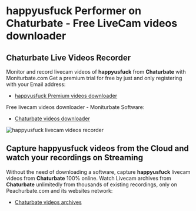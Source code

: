 # happyusfuck Performer on Chaturbate - Free LiveCam videos downloader

## Chaturbate Live Videos Recorder

Monitor and record livecam videos of **happyusfuck** from **Chaturbate** with Moniturbate.com
Get a premium trial for free by just and only registering with your Email address:
* [happyusfuck Premium videos downloader](https://moniturbate.com/request-demo-licence-key.html)

Free livecam videos downloader - Moniturbate Software:
* [Chaturbate videos downloader](https://moniturbate.com/moniturbate-download-software.html)

![happyusfuck livecam videos recorder](https://peachurnet.com/templates/moniturbate-software.png)


## Capture happyusfuck videos from the Cloud and watch your recordings on Streaming

Without the need of downloading a software, capture **happyusfuck** livecam videos from **Chaturbate** 100% online.
Watch Livecam archives from **Chaturbate** unlimitedly from thousands of existing recordings, only on Peachurbate.com and its websites network:
* [Chaturbate videos archives](https://peachurnet.com/)